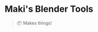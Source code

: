 # Maki's Blender Tools

> 📦 Makes things!

<!--
## Installation

**Easy way:**
1. [Download the repo!](https://github.com/makixx/makis-blender-tools/archive/master.zip)
2. File > User Preferences > Add-ons > Install Add-on from File
3. ???

**Hard way:**
```sh
cd "%appdata%\Blender Foundation\Blender\2.79\scripts\addons"
git clone https://github.com/makixx/makis-blender-tools
```
-->
